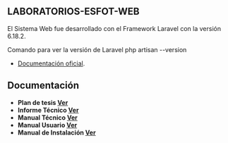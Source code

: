 ## LABORATORIOS-ESFOT-WEB

El Sistema Web fue desarrollado con el Framework Laravel con la versión 6.18.2.

Comando para ver la versión de Laravel php artisan --version 
- [Documentación oficial](https://laravel.com/docs/6.x).


## Documentación

- **Plan de tesis [Ver](https://cubettech.com)**
- **Informe Técnico [Ver](https://github.com/Jorge710/LABORATORIOS-ESFOT-WEB/blob/documentosTecnicos/Informe-T%C3%A9cnico.pdf)**
- **Manual Técnico [Ver](https://github.com/Jorge710/LABORATORIOS-ESFOT-WEB/blob/documentosTecnicos/Manual-T%C3%A9cnico.pdf)**
- **Manual Usuario [Ver](https://youtu.be/ZJ-6uwrnsAw)**
- **Manual de Instalación [Ver](https://github.com/Jorge710/LABORATORIOS-ESFOT-WEB/blob/documentosTecnicos/Manual-Instalaci%C3%B3n.pdf)**

